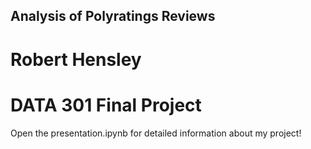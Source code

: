 ## Analysis of Polyratings Reviews
# Robert Hensley
# DATA 301 Final Project

Open the presentation.ipynb for detailed information about my project! 
